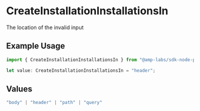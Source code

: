 # CreateInstallationInstallationsIn

The location of the invalid input

## Example Usage

```typescript
import { CreateInstallationInstallationsIn } from "@amp-labs/sdk-node-platform/models/errors";

let value: CreateInstallationInstallationsIn = "header";
```

## Values

```typescript
"body" | "header" | "path" | "query"
```